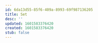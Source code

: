 ```yaml
---
id: 6da13d55-85f6-409a-8993-69f987136205
title: Set
desc: ''
updated: 1601583376420
created: 1601583376420
stub: false
---
```


